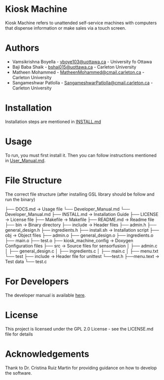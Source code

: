 # Kiosk Machine

Kiosk Machine refers to unattended self-service machines with computers that dispense information or make sales via a touch screen.


# Authors

- Vamsikrishna Boyella - vboye103@uottawa.ca - University fo Ottawa
- Baji Baba Shaik - bshai015@uottawa.ca - Carleton University
- Matheen Mohammed - MatheenMohammed@cmail.carleton.ca - Carleton University
- Sangameshwar Patlolla - SangameshwarPatlolla@cmail.carleton.ca - Carleton University

# Installation

Installation steps are mentioned in [INSTALL.md](url)

# Usage

To run, you must first install it. Then you can follow instructions mentioned in
[User_Manual.md](url).

# File Structure

The correct file structure (after installing GSL library should be follow and run the binary)


├── DOCS.md 	-> Usage file
           └──  Developer_Manual.md
		   └──  Developer_Manual.md
├── INSTALL.md 	-> Installation Guide
├── LICENSE 	-> License file
├── Makefile 	-> Makefile
├── README.md 	-> Readme file
├── bin 	-> Binary directory
├── include 	-> Header files
          ├── admin.h
          ├── general_design.h
          ├── ingredients.h
├── install.sh 	-> Installation script
├── obj 	-> Object files
          ├── admin.o
		  ├── general_design.o
		  ├── ingredients.o
		  ├── main.o
		  ├── test.o
├── kiosk_machine_config 	-> Doxygen Configuration files
├── src 	-> Source files for sensorfusion
│       ├── admin.c
│       ├── general_design.c
│       ├── ingredients.c
│       ├── main.c
│       ├── menu.txt
└── test
          ├── include		-> Header file for unittest
                     └──test.h
          ├──menu.text 	-> Test data
                       └── test.c


# For Developers

The developer manual is available [here](url).

# License

This project is licensed under the GPL 2.0 License - see the LICENSE.md file for details

# Acknowledgements

Thank to Dr. Cristina Ruiz Martin for providing guidance on how to develop the software.